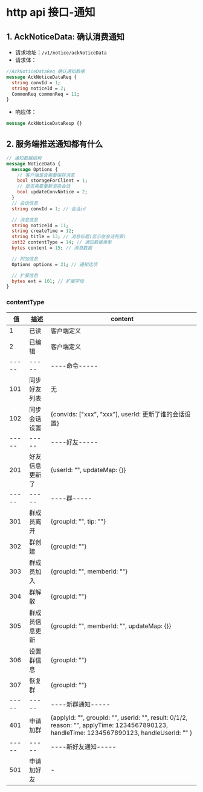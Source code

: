 # http api 接口-通知

## 1. AckNoticeData: 确认消费通知

- 请求地址：`/v1/notice/ackNoticeData`
- 请求体：

```protobuf
//AckNoticeDataReq 确认通知数据
message AckNoticeDataReq {
  string convId = 1;
  string noticeId = 2;
  CommonReq commonReq = 11;
}
```

- 响应体：

```protobuf
message AckNoticeDataResp {}
```

## 2. 服务端推送通知都有什么

```protobuf
// 通知数据结构
message NoticeData {
  message Options {
    // 客户端是否需要保存消息
    bool storageForClient = 1;
    // 是否需要重新渲染会话
    bool updateConvNotice = 2;
  }
  // 会话信息
  string convId = 1; // 会话id

  // 消息信息
  string noticeId = 11;
  string createTime = 12;
  string title = 13; // 消息标题(显示在会话列表)
  int32 contentType = 14; // 通知数据类型
  bytes content = 15; // 消息数据

  // 附加信息
  Options options = 21; // 通知选项

  // 扩展信息
  bytes ext = 101; // 扩展字段
}
```

### contentType

| 值     | 描述      | content                                                                                                                                   |
|-------|---------|-------------------------------------------------------------------------------------------------------------------------------------------|
| 1     | 已读      | 客户端定义                                                                                                                                     |
| 2     | 已编辑     | 客户端定义                                                                                                                                     |
| ----- | -----   | ----命令-----                                                                                                                               |
| 101   | 同步好友列表  | 无                                                                                                                                         |
| 102   | 同步会话设置  | {convIds: ["xxx", "xxx"], userId: 更新了谁的会话设置}                                                                                              |
| ----- | -----   | ----好友-----                                                                                                                               |
| 201   | 好友信息更新了 | {userId: "", updateMap: {}}                                                                                                               |
| ----- | -----   | ----群-----                                                                                                                                |
| 301   | 群成员离开   | {groupId: "", tip: ""}                                                                                                                    |
| 302   | 群创建     | {groupId: ""}                                                                                                                             |
| 303   | 群成员加入   | {groupId: "", memberId: ""}                                                                                                               |
| 304   | 群解散     | {groupId: ""}                                                                                                                             |
| 305   | 群成员信息更新 | {groupId: "", memberId: "", updateMap: {}}                                                                                                |
| 306   | 设置群信息   | {groupId: ""}                                                                                                                             |
| 307   | 恢复群     | {groupId: ""}                                                                                                                             |
| ----- | -----   | ----新群通知-----                                                                                                                             |
| 401   | 申请加群    | {applyId: "", groupId: "", userId: "", result: 0/1/2, reason: "", applyTime: 1234567890123, handleTime: 1234567890123, handleUserId: "" } |
| ----- | -----   | ----新好友通知-----                                                                                                                            |
| 501   | 申请加好友   | -                                                                                                                                         |